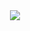 <div align="center">
  <img src="https://github.com/Tantoony/Tantoony/assets/64890076/2459dc46-da35-4c04-bc4b-5d9474a7393d"/ >
  <!-- <img src="https://yalin-next.vercel.app/"/ > -->
   <!-- <br/> -->
 <!--  <a href="https://open.spotify.com/user/bsa431plyu8hiphpc0ggbsa25">
   <img src="https://upload.wikimedia.org/wikipedia/commons/8/84/Spotify_icon.svg" height=24 title="Spotify: @cronyc" />
  </a>
  <a href="https://twitter.com/yalinium">
   <img src="https://cdn-icons-png.flaticon.com/512/3670/3670151.png" height=24 title="Twitter: @yalinium (but not using it often)" />
  </a>
  <a href="https://instagram.com/yalinium">
   <img src="https://upload.wikimedia.org/wikipedia/commons/thumb/a/a5/Instagram_icon.png/2048px-Instagram_icon.png" height=24  title="Instagram: @yalinium"/>
  </a>
  <a href="https://discord.com/users/942697809080111145">
   <img src="https://assets-global.website-files.com/6257adef93867e50d84d30e2/636e0a6a49cf127bf92de1e2_icon_clyde_blurple_RGB.png" width=24  title="Discord: @tantoony" />
  </a> -->
<!--  <hr/> -->
  <p/>
   <!-- <img src="https://komarev.com/ghpvc/?username=Tantoony" title="Since Sep 1, 2023"/>
   <br/>
   <img src="https://profile-counter.glitch.me/{Tantoony}/count.svg" title="Views since Mar 23, 2021"/> -->
  <!--img src="https://spotify-github-profile.vercel.app/api/view?uid=bsa431plyu8hiphpc0ggbsa25&cover_image=true&theme=default" / -->
</div >
